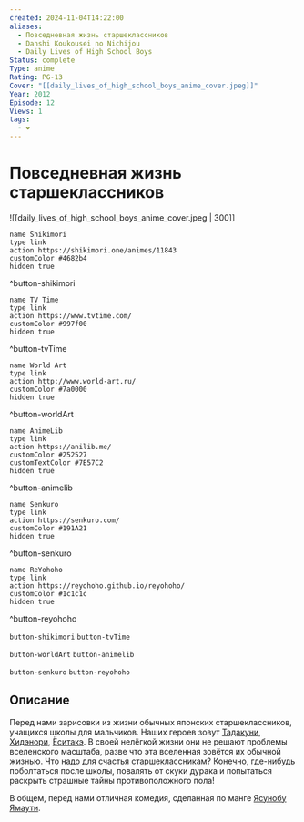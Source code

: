 ```yaml
---
created: 2024-11-04T14:22:00
aliases:
  - Повседневная жизнь старшеклассников
  - Danshi Koukousei no Nichijou
  - Daily Lives of High School Boys
Status: complete
Type: anime
Rating: PG-13
Cover: "[[daily_lives_of_high_school_boys_anime_cover.jpeg]]"
Year: 2012
Episode: 12
Views: 1
tags:
  - ❤
---
```


# Повседневная жизнь старшеклассников

![[daily_lives_of_high_school_boys_anime_cover.jpeg | 300]]

```button
name Shikimori
type link
action https://shikimori.one/animes/11843
customColor #4682b4
hidden true
```
^button-shikimori

```button
name TV Time
type link
action https://www.tvtime.com/
customColor #997f00
hidden true
```
^button-tvTime

```button
name World Art
type link
action http://www.world-art.ru/
customColor #7a0000
hidden true
```
^button-worldArt

```button
name AnimeLib
type link
action https://anilib.me/
customColor #252527
customTextColor #7E57C2
hidden true
```
^button-animelib

```button
name Senkuro
type link
action https://senkuro.com/
customColor #191A21
hidden true
```
^button-senkuro

```button
name ReYohoho
type link
action https://reyohoho.github.io/reyohoho/
customColor #1c1c1c
hidden true
```
^button-reyohoho

`button-shikimori` `button-tvTime`

`button-worldArt` `button-animelib`

`button-senkuro` `button-reyohoho`

## Описание

Перед нами зарисовки из жизни обычных японских старшеклассников, учащихся школы для мальчиков. Наших героев зовут [Тадакуни](https://shikimori.one/characters/50689-tadakuni), [Хидэнори](https://shikimori.one/characters/50691-hidenori-tabata), [Ёситакэ](https://shikimori.one/characters/50693-yoshitake-tanaka). В своей нелёгкой жизни они не решают проблемы вселенского масштаба, разве что эта вселенная зовётся их обычной жизнью. Что надо для счастья старшеклассникам? Конечно, где-нибудь поболтаться после школы, повалять от скуки дурака и попытаться раскрыть страшные тайны противоположного пола!

В общем, перед нами отличная комедия, сделанная по манге [Ясунобу Ямаути](https://shikimori.one/people/15579-yasunobu-yamauchi).

